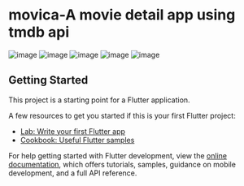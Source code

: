 # movica-A movie detail app using tmdb api


![image](https://user-images.githubusercontent.com/54814827/178587857-3dc76048-31c9-452e-85f9-d1abc1851c08.png)
![image](https://user-images.githubusercontent.com/54814827/178587887-2edfd687-a49c-4aff-9756-c421c005dfea.png)
![image](https://user-images.githubusercontent.com/54814827/178587913-306240f8-1de7-4c59-9a04-0323807f1218.png)
![image](https://user-images.githubusercontent.com/54814827/178587938-cdc65626-de92-4b78-9cfd-c9f6624688c2.png)
![image](https://user-images.githubusercontent.com/54814827/178587966-ef80a04a-0aaa-4bda-9d7d-6e69091abb9b.png)


## Getting Started

This project is a starting point for a Flutter application.

A few resources to get you started if this is your first Flutter project:

- [Lab: Write your first Flutter app](https://docs.flutter.dev/get-started/codelab)
- [Cookbook: Useful Flutter samples](https://docs.flutter.dev/cookbook)

For help getting started with Flutter development, view the
[online documentation](https://docs.flutter.dev/), which offers tutorials,
samples, guidance on mobile development, and a full API reference.
